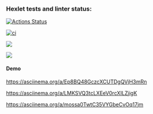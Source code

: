### Hexlet tests and linter status:
[![Actions Status](https://github.com/newXampshire/php-project-48/actions/workflows/hexlet-check.yml/badge.svg)](https://github.com/newXampshire/php-project-48/actions)

[![ci](https://github.com/newXampshire/php-project-48/actions/workflows/ci.yml/badge.svg?branch=main)](https://github.com/newXampshire/php-project-48/actions/workflows/ci.yml)

<a href="https://codeclimate.com/github/newXampshire/php-project-48/maintainability"><img src="https://api.codeclimate.com/v1/badges/c4bfb4e702e1f3b20149/maintainability" /></a>

<a href="https://codeclimate.com/github/newXampshire/php-project-48/test_coverage"><img src="https://api.codeclimate.com/v1/badges/c4bfb4e702e1f3b20149/test_coverage" /></a>

#### Demo
https://asciinema.org/a/Ep8BQ48GczcXCUTDgQVjH3mRn

https://asciinema.org/a/LMKSVQ3tcLXEeV0rcXILZjigK

https://asciinema.org/a/mossa0TwtC35VYGbeCvOq17jm
